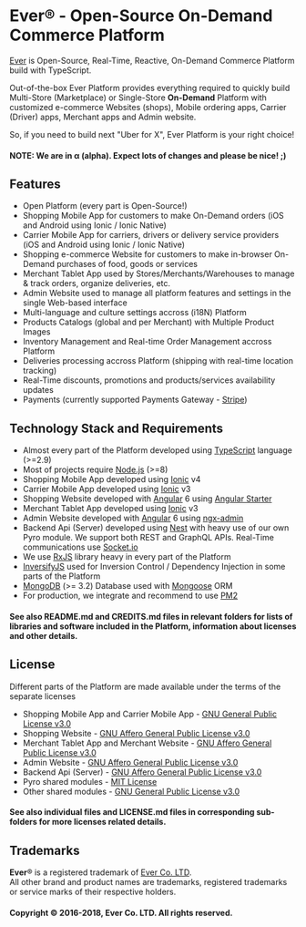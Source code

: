# Ever® - Open-Source On-Demand Commerce Platform

[Ever](https://ever.co) is Open-Source, Real-Time, Reactive, On-Demand Commerce Platform build with TypeScript.

Out-of-the-box Ever Platform provides everything required to quickly build Multi-Store (Marketplace) or Single-Store **On-Demand** Platform with customized e-commerce Websites (shops), Mobile ordering apps, Carrier (Driver) apps, Merchant apps and Admin website. 

So, if you need to build next "Uber for X", Ever Platform is your right choice!

#### NOTE: We are in α (alpha). Expect lots of changes and please be nice! ;)

## Features

* Open Platform (every part is Open-Source!)
* Shopping Mobile App for customers to make On-Demand orders (iOS and Android using Ionic / Ionic Native)
* Carrier Mobile App for carriers, drivers or delivery service providers (iOS and Android using Ionic / Ionic Native)
* Shopping e-commerce Website for customers to make in-browser On-Demand purchases of food, goods or services
* Merchant Tablet App used by Stores/Merchants/Warehouses to manage & track orders, organize deliveries, etc.
* Admin Website used to manage all platform features and settings in the single Web-based interface
* Multi-language and culture settings accross (i18N) Platform
* Products Catalogs (global and per Merchant) with Multiple Product Images
* Inventory Management and Real-time Order Management accross Platform 
* Deliveries processing accross Platform (shipping with real-time location tracking)
* Real-Time discounts, promotions and products/services availability updates
* Payments (currently supported Payments Gateway - [Stripe](https://stripe.com))

## Technology Stack and Requirements

* Almost every part of the Platform developed using [TypeScript](https://www.typescriptlang.org) language (>=2.9)
* Most of projects require [Node.js](https://nodejs.org) (>=8)
* Shopping Mobile App developed using [Ionic](https://ionicframework.com) v4
* Carrier Mobile App developed using [Ionic](https://ionicframework.com) v3
* Shopping Website developed with [Angular](https://angular.io) 6 using [Angular Starter](https://github.com/gdi2290/angular-starter)
* Merchant Tablet App developed using [Ionic](https://ionicframework.com) v3
* Admin Website developed with [Angular](https://angular.io) 6 using [ngx-admin](https://github.com/akveo/ngx-admin)
* Backend Api (Server) developed using [Nest](https://github.com/nestjs/nest) with heavy use of our own Pyro module. We support both REST and GraphQL APIs. Real-Time communications use [Socket.io](https://socket.io)
* We use [RxJS](http://reactivex.io/rxjs) library heavy in every part of the Platform
* [InversifyJS](http://inversify.io) used for Inversion Control / Dependency Injection in some parts of the Platform
* [MongoDB](https://www.mongodb.com) (>= 3.2) Database used with [Mongoose](https://mongoosejs.com) ORM
* For production, we integrate and recommend to use [PM2](https://github.com/Unitech/pm2)

#### See also README.md and CREDITS.md files in relevant folders for lists of libraries and software included in the Platform, information about licenses and other details.

## License

Different parts of the Platform are made available under the terms of the separate licenses  

* Shopping Mobile App and Carrier Mobile App - [GNU General Public License v3.0](https://www.gnu.org/licenses/gpl-3.0.txt)
* Shopping Website - [GNU Affero General Public License v3.0](https://www.gnu.org/licenses/agpl-3.0.txt)
* Merchant Tablet App and Merchant Website - [GNU Affero General Public License v3.0](https://www.gnu.org/licenses/agpl-3.0.txt)
* Admin Website - [GNU Affero General Public License v3.0](https://www.gnu.org/licenses/agpl-3.0.txt)
* Backend Api (Server) - [GNU Affero General Public License v3.0](https://www.gnu.org/licenses/agpl-3.0.txt)
* Pyro shared modules - [MIT License](https://opensource.org/licenses/MIT)
* Other shared modules - [GNU General Public License v3.0](https://www.gnu.org/licenses/gpl-3.0.txt)

#### See also individual files and LICENSE.md files in corresponding sub-folders for more licenses related details.

## Trademarks

**Ever**® is a registered trademark of [Ever Co. LTD](https://ever.co).  
All other brand and product names are trademarks, registered trademarks or service marks of their respective holders.

#### Copyright © 2016-2018, Ever Co. LTD. All rights reserved.
